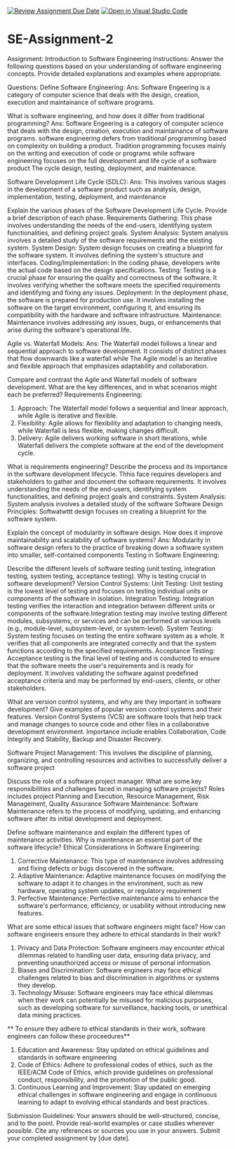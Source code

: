 [![Review Assignment Due Date](https://classroom.github.com/assets/deadline-readme-button-22041afd0340ce965d47ae6ef1cefeee28c7c493a6346c4f15d667ab976d596c.svg)](https://classroom.github.com/a/-ucQIGTc)
[![Open in Visual Studio Code](https://classroom.github.com/assets/open-in-vscode-2e0aaae1b6195c2367325f4f02e2d04e9abb55f0b24a779b69b11b9e10269abc.svg)](https://classroom.github.com/online_ide?assignment_repo_id=15278935&assignment_repo_type=AssignmentRepo)
# SE-Assignment-2
Assignment: Introduction to Software Engineering
Instructions:
Answer the following questions based on your understanding of software engineering concepts. Provide detailed explanations and examples where appropriate.

Questions:
Define Software Engineering:
Ans: Software Engeering is a category of computer science that deals with the design, creation, execution and maintainance of software programs.

What is software engineering, and how does it differ from traditional programming?
Ans: Software Engeering is a category of computer science that deals with the design, creation, execution and maintainance of software programs.
software engineering defers from traditional programming based on complexity on building a product.
Tradition programming focuses mainly on the writing and execution of code or programs while software engineering focuses on the full development and life cycle of a software product
The cycle design, testing, deployment, and maintenance.

Software Development Life Cycle (SDLC):
Ans: This involves various stages in the development of a software product such as analysis, design, implementation, testing, deployment, and maintenance

Explain the various phases of the Software Development Life Cycle. Provide a brief description of each phase.
Requirements Gathering: This phase involves understanding the needs of the end-users, identifying system functionalities, and defining project goals.
System Analysis: System analysis involves a detailed study of the software requirements and the existing system.
System Design: System design focuses on creating a blueprint for the software system. It involves defining the system's structure and interfaces.
Coding/Implementation: In the coding phase, developers write the actual code based on the design specifications.
Testing: Testing is a crucial phase for ensuring the quality and correctness of the software. It involves verifying whether the software meets the specified requirements and identifying and fixing any issues.
Deployment: In the deployment phase, the software is prepared for production use. It involves installing the software on the target environment, configuring it, and ensuring its compatibility with the hardware and software infrastructure.
Maintenance: Maintenance involves addressing any issues, bugs, or enhancements that arise during the software's operational life.

Agile vs. Waterfall Models:
Ans: The Waterfall model follows a linear and sequential approach to software development. It consists of distinct phases that flow downwards like a waterfall
while The Agile model is an iterative and flexible approach that emphasizes adaptability and collaboration.

Compare and contrast the Agile and Waterfall models of software development. What are the key differences, and in what scenarios might each be preferred?
Requirements Engineering:
1. Approach: The Waterfall model follows a sequential and linear approach, while Agile is iterative and flexible.
2. Flexibility: Agile allows for flexibility and adaptation to changing needs, while Waterfall is less flexible, making changes difficult.
3. Delivery: Agile delivers working software in short iterations, while Waterfall delivers the complete software at the end of the development cycle.

What is requirements engineering? Describe the process and its importance in the software development lifecycle.
Thhis face requires developers and stakeholders to gather and document the software requirements. It involves understanding the needs of the end-users, identifying system functionalities, and defining project goals and constraints.
System Analysis: System analysis involves a detailed study of the software
Software Design Principles: Softwatwttt design focuses on creating a blueprint for the software system.

Explain the concept of modularity in software design. How does it improve maintainability and scalability of software systems?
Ans: Modularity in software design refers to the practice of breaking down a software system into smaller, self-contained components 
Testing in Software Engineering:

Describe the different levels of software testing (unit testing, integration testing, system testing, acceptance testing). Why is testing crucial in software development?
Version Control Systems:
Unit Testing: Unit testing is the lowest level of testing and focuses on testing individual units or components of the software in isolation. 
Integration Testing: Integration testing verifies the interaction and integration between different units or components of the software.Integration testing may involve testing different modules, subsystems, or services and can be performed at various levels (e.g., module-level, subsystem-level, or system-level).
System Testing: System testing focuses on testing the entire software system as a whole. It verifies that all components are integrated correctly and that the system functions according to the specified requirements.
Acceptance Testing: Acceptance testing is the final level of testing and is conducted to ensure that the software meets the user's requirements and is ready for deployment. It involves validating the software against predefined acceptance criteria and may be performed by end-users, clients, or other stakeholders. 

What are version control systems, and why are they important in software development? Give examples of popular version control systems and their features.
Version Control Systems (VCS) are software tools that help track and manage changes to source code and other files in a collaborative development environment.
Importance include enables Collaboration, Code Integrity and Stability, Backup and Disaster Recovery.

Software Project Management:
This involves the discipline of planning, organizing, and controlling resources and activities to successfully deliver a software project

Discuss the role of a software project manager. What are some key responsibilities and challenges faced in managing software projects?
Roles includes project Planning and Execution, Resource Management, Risk Management,  Quality Assurance
Software Maintenance:
Software Maintenance refers to the process of modifying, updating, and enhancing software after its initial development and deployment.

Define software maintenance and explain the different types of maintenance activities. Why is maintenance an essential part of the software lifecycle?
Ethical Considerations in Software Engineering:
1. Corrective Maintenance: This type of maintenance involves addressing and fixing defects or bugs discovered in the software.
2. Adaptive Maintenance: Adaptive maintenance focuses on modifying the software to adapt it to changes in the environment, such as new hardware, operating system updates, or regulatory requirement
3. Perfective Maintenance: Perfective maintenance aims to enhance the software's performance, efficiency, or usability without introducing new features.

What are some ethical issues that software engineers might face? How can software engineers ensure they adhere to ethical standards in their work?
1. Privacy and Data Protection: Software engineers may encounter ethical dilemmas related to handling user data, ensuring data privacy, and preventing unauthorized access or misuse of personal information.
2. Biases and Discrimination: Software engineers may face ethical challenges related to bias and discrimination in algorithms or systems they develop.
3. Technology Misuse: Software engineers may face ethical dilemmas when their work can potentially be misused for malicious purposes, such as developing software for surveillance, hacking tools, or unethical data mining practices.

** To ensure they adhere to ethical standards in their work, software engineers can follow these proceedures**
1. Education and Awareness: Stay updated on ethical guidelines and standards in software engineering
2. Code of Ethics: Adhere to professional codes of ethics, such as the IEEE/ACM Code of Ethics, which provide guidelines on professional conduct, responsibility, and the promotion of the public good.
3. Continuous Learning and Improvement: Stay updated on emerging ethical challenges in software engineering and engage in continuous learning to adapt to evolving ethical standards and best practices.

Submission Guidelines:
Your answers should be well-structured, concise, and to the point.
Provide real-world examples or case studies wherever possible.
Cite any references or sources you use in your answers.
Submit your completed assignment by [due date].
